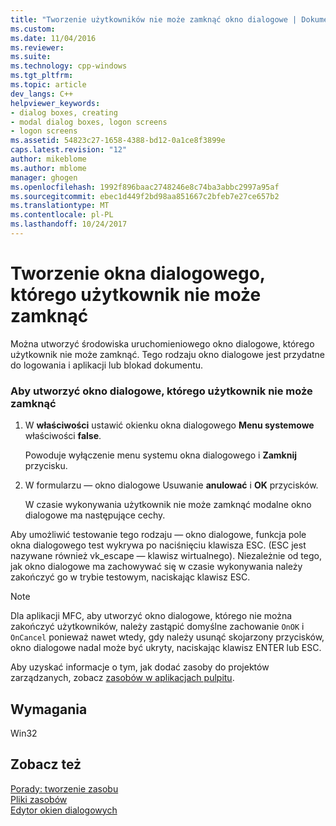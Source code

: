```yaml
---
title: "Tworzenie użytkowników nie może zamknąć okno dialogowe | Dokumentacja firmy Microsoft"
ms.custom: 
ms.date: 11/04/2016
ms.reviewer: 
ms.suite: 
ms.technology: cpp-windows
ms.tgt_pltfrm: 
ms.topic: article
dev_langs: C++
helpviewer_keywords:
- dialog boxes, creating
- modal dialog boxes, logon screens
- logon screens
ms.assetid: 54823c27-1658-4388-bd12-0a1ce8f3899e
caps.latest.revision: "12"
author: mikeblome
ms.author: mblome
manager: ghogen
ms.openlocfilehash: 1992f896baac2748246e8c74ba3abbc2997a95af
ms.sourcegitcommit: ebec1d449f2bd98aa851667c2bfeb7e27ce657b2
ms.translationtype: MT
ms.contentlocale: pl-PL
ms.lasthandoff: 10/24/2017
---
```

# <a name="creating-a-dialog-box-that-users-cannot-exit"></a>Tworzenie okna dialogowego, którego użytkownik nie może zamknąć
Można utworzyć środowiska uruchomieniowego okno dialogowe, którego użytkownik nie może zamknąć. Tego rodzaju okno dialogowe jest przydatne do logowania i aplikacji lub blokad dokumentu.  
  
### <a name="to-create-a-dialog-box-that-a-user-cannot-exit"></a>Aby utworzyć okno dialogowe, którego użytkownik nie może zamknąć  
  
1.  W **właściwości** ustawić okienku okna dialogowego **Menu systemowe** właściwości **false**.  
  
     Powoduje wyłączenie menu systemu okna dialogowego i **Zamknij** przycisku.  
  
2.  W formularzu — okno dialogowe Usuwanie **anulować** i **OK** przycisków.  
  
     W czasie wykonywania użytkownik nie może zamknąć modalne okno dialogowe ma następujące cechy.  
  
 Aby umożliwić testowanie tego rodzaju — okno dialogowe, funkcja pole okna dialogowego test wykrywa po naciśnięciu klawisza ESC. (ESC jest nazywane również vk_escape — klawisz wirtualnego). Niezależnie od tego, jak okno dialogowe ma zachowywać się w czasie wykonywania należy zakończyć go w trybie testowym, naciskając klawisz ESC.  
  
> [!NOTE]
>  Dla aplikacji MFC, aby utworzyć okno dialogowe, którego nie można zakończyć użytkowników, należy zastąpić domyślne zachowanie `OnOK` i `OnCancel` ponieważ nawet wtedy, gdy należy usunąć skojarzony przycisków, okno dialogowe nadal może być ukryty, naciskając klawisz ENTER lub ESC.  
  
 Aby uzyskać informacje o tym, jak dodać zasoby do projektów zarządzanych, zobacz [zasobów w aplikacjach pulpitu](/dotnet/framework/resources/index).  
  
## <a name="requirements"></a>Wymagania  
 Win32  
  
## <a name="see-also"></a>Zobacz też  
 [Porady: tworzenie zasobu](../windows/how-to-create-a-resource.md)   
 [Pliki zasobów](../windows/resource-files-visual-studio.md)   
 [Edytor okien dialogowych](../windows/dialog-editor.md)

